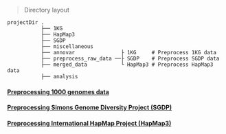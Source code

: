 > Directory layout

    projectDir .
               ├── 1KG
               ├── HapMap3
               ├── SGDP
               ├── miscellaneous
               ├── annovar               ├ 1KG     # Preprocess 1KG data
               ├── preprocess_raw_data ──├ SGDP    # Preprocess SGDP data
               ├── merged_data           └ HapMap3 # Preprocess HapMap3 data
               ├── analysis

#### [Preprocessing 1000 genomes data](Preprocessing_1KG.md)
#### [Preprocessing Simons Genome Diversity Project (SGDP)](Preprocessing_SGDP.md)
#### [Preprocessing International HapMap Project (HapMap3)](Preprocessing_HapMap3.md)
